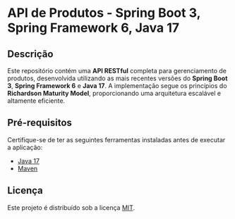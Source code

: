 # API de Produtos - Spring Boot 3, Spring Framework 6, Java 17

## Descrição

Este repositório contém uma **API RESTful** completa para gerenciamento de produtos, desenvolvida utilizando as mais recentes versões do **Spring Boot 3**, **Spring Framework 6** e **Java 17**. A implementação segue os princípios do **Richardson Maturity Model**, proporcionando uma arquitetura escalável e altamente eficiente.

## Pré-requisitos

Certifique-se de ter as seguintes ferramentas instaladas antes de executar a aplicação:

- [Java 17](https://www.oracle.com/java/technologies/javase-jdk17-downloads.html)
- [Maven](https://maven.apache.org/download.cgi)

## Licença
Este projeto é distribuído sob a licença [MIT](LICENSE).


